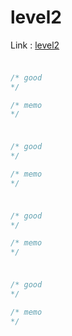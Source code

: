 # level2

Link : [level2](https://school.programmers.co.kr/learn/challenges?order=acceptance_desc&levels=1&languages=javascript "level2")

### 
#### 
```javascript
```

```javascript
/* good
*/
```

```javascript
/* memo
*/
```

### 
#### 
```javascript
```

```javascript
/* good
*/
```

```javascript
/* memo
*/
```

### 
#### 
```javascript
```

```javascript
/* good
*/
```

```javascript
/* memo
*/
```

### 
#### 
```javascript
```

```javascript
/* good
*/
```

```javascript
/* memo
*/
```